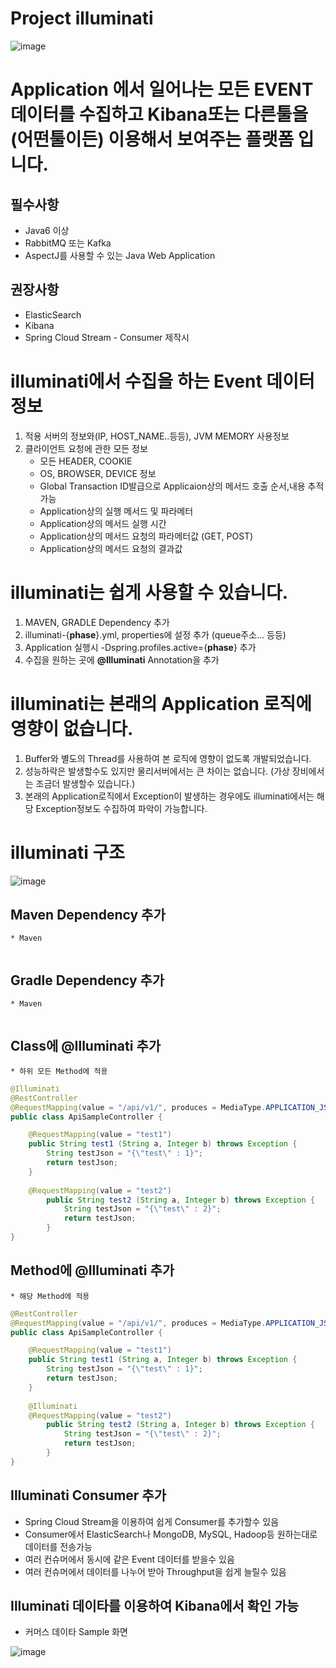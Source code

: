 # Project illuminati

![image](https://github.com/LeeKyoungIl/illuminati/blob/master/illuminati-logo.png)

# Application 에서 일어나는 모든 EVENT 데이터를 수집하고 Kibana또는 다른툴을(어떤툴이든) 이용해서 보여주는 플랫폼 입니다.

## 필수사항
* Java6 이상
* RabbitMQ 또는 Kafka
* AspectJ를 사용할 수 있는 Java Web Application 

## 권장사항
* ElasticSearch
* Kibana
* Spring Cloud Stream - Consumer 제작시

# illuminati에서 수집을 하는 Event 데이터 정보
1. 적용 서버의 정보와(IP, HOST_NAME..등등), JVM MEMORY 사용정보
2. 클라이언트 요청에 관한 모든 정보
    * 모든 HEADER, COOKIE
    * OS, BROWSER, DEVICE 정보
    * Global Transaction ID발급으로 Applicaion상의 메서드 호출 순서,내용 추적가능
    * Application상의 실행 메서드 및 파라메터
    * Application상의 메서드 실행 시간
    * Application상의 메서드 요청의 파라메터값 (GET, POST)
    * Application상의 메서드 요청의 결과값
    
# illuminati는 쉽게 사용할 수 있습니다.
1. MAVEN, GRADLE Dependency 추가
2. illuminati-{**phase**}.yml, properties에 설정 추가 (queue주소... 등등)
3. Application 실행시 -Dspring.profiles.active={**phase**} 추가
3. 수집을 원하는 곳에 **@Illuminati** Annotation을 추가

# illuminati는 본래의 Application 로직에 영향이 없습니다.
1. Buffer와 별도의 Thread를 사용하여 본 로직에 영향이 없도록 개발되었습니다.
2. 성능하락은 발생할수도 있지만 물리서버에서는 큰 차이는 없습니다. (가상 장비에서는 조금더 발생할수 있습니다.)
3. 본래의 Application로직에서 Exception이 발생하는 경우에도 illuminati에서는 해당 Exception정보도 수집하여 파악이 가능합니다. 

# illuminati 구조

![image](https://github.com/LeeKyoungIl/illuminati/blob/master/architecture.png)

## Maven Dependency 추가 
    * Maven
    
```java

```

## Gradle Dependency 추가 
    * Maven
    
```java

```

## Class에 @Illuminati 추가 
    * 하위 모든 Method에 적용
    
```java
@Illuminati
@RestController
@RequestMapping(value = "/api/v1/", produces = MediaType.APPLICATION_JSON_VALUE)
public class ApiSampleController {

    @RequestMapping(value = "test1")
    public String test1 (String a, Integer b) throws Exception {
        String testJson = "{\"test\" : 1}";
        return testJson;
    }
    
    @RequestMapping(value = "test2")
        public String test2 (String a, Integer b) throws Exception {
            String testJson = "{\"test\" : 2}";
            return testJson;
        }
}
```

## Method에 @Illuminati 추가 
    * 해당 Method에 적용
    
```java
@RestController
@RequestMapping(value = "/api/v1/", produces = MediaType.APPLICATION_JSON_VALUE)
public class ApiSampleController {

    @RequestMapping(value = "test1")
    public String test1 (String a, Integer b) throws Exception {
        String testJson = "{\"test\" : 1}";
        return testJson;
    }
    
    @Illuminati
    @RequestMapping(value = "test2")
        public String test2 (String a, Integer b) throws Exception {
            String testJson = "{\"test\" : 2}";
            return testJson;
        }
}
```

## Illuminati Consumer 추가 
* Spring Cloud Stream을 이용하여 쉽게 Consumer를 추가할수 있음
* Consumer에서 ElasticSearch나 MongoDB, MySQL, Hadoop등 원하는대로 데이터를 전송가능
* 여러 컨슈머에서 동시에 같은 Event 데이터를 받을수 있음
* 여러 컨슈머에서 데이터를 나누어 받아 Throughput을 쉽게 늘릴수 있음 

## Illuminati 데이타를 이용하여 Kibana에서 확인 가능 
* 커머스 데이타 Sample 화면

![image](https://github.com/LeeKyoungIl/illuminati/blob/master/kibana-sample.png)

